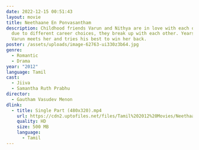 ```yaml
---
date: 2022-12-15 00:51:43
layout: movie
title: Neethaane En Ponvasantham
description: Childhood friends Varun and Nithya are in love with each other but
  due to different career choices, they break up with each other. Years later,
  Varun meets her and tries his best to win her back.
poster: /assets/uploads/image-62763-ui330z3b64.jpg
genre:
  - Romantic
  - Drama
year: "2012"
language: Tamil
cast:
  - Jiiva
  - Samantha Ruth Prabhu
director:
  - Gautham Vasudev Menon
dlink:
  - title: Single Part (480x320).mp4
    url: https://cdn2.uptofiles.net/files/Tamil%202012%20Movies/Neethaane%20En%20Ponvasantham%20(2012)/Mp4%20HD%20(Single%20Part)%20-%20(480x320)/Neethaane%20En%20Ponvasantham%20(2012)%20Single%20Part%20(480x320).mp4
    quality: HD
    size: 500 MB
    language:
      - Tamil
---
```

